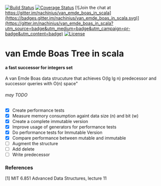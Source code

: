 [![Build Status](https://travis-ci.org/nachinius/VanEmdeBoasInScala.svg?branch=master)](https://travis-ci.org/nachinius/VanEmdeBoasInScala)
[![Coverage Status](https://coveralls.io/repos/github/nachinius/van_emde_boas_in_scala/badge.svg)](https://coveralls.io/github/nachinius/van_emde_boas_in_scala)
[![Join the chat at https://gitter.im/nachinius/van_emde_boas_in_scala](https://badges.gitter.im/nachinius/van_emde_boas_in_scala.svg)](https://gitter.im/nachinius/van_emde_boas_in_scala?utm_source=badge&utm_medium=badge&utm_campaign=pr-badge&utm_content=badge)
[![License](https://img.shields.io/badge/License-Apache%202.0-blue.svg)](https://opensource.org/licenses/Apache-2.0)

# van Emde Boas Tree in scala
#### a fast successor for integers set

A van Emde Boas data strucuture that achieves O(lg lg n) predecessor and successor queries with O(n) space"

###### may TODO
- [x] Create performance tests
- [x] Measure memory consumption againt data size (n) and bit (w)
- [x] Create a complete immutable version
- [x] Improve usage of generators for performance tests 
- [x] Do performance tests for Immutable Version
- [x] Compare performance between mutable and immutable 
- [ ] Augment the structure
- [ ] Add delete
- [ ] Write predecessor  

### References
[1] MIT 6.851 Advanced Data Structures, lecture 11


